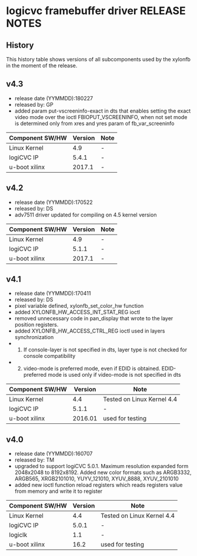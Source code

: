 logicvc framebuffer driver RELEASE NOTES
===========================================


History
--------
This history table shows versions of all subcomponents used by the xylonfb in the moment of the release.


v4.3
----
 - release date (YYMMDD):180227
 - released by: GP
 - added param put-vscreeninfo-exact in dts that enables setting the 
   exact video mode over the ioctl FBIOPUT_VSCREENINFO, when not set
   mode is determined only from xres and yres param of fb_var_screeninfo
   
Component SW/HW   | Version     | Note
------------------|-------------|--------
Linux Kernel      | 4.9         |  -
logiCVC IP        | 5.4.1       |  -
u-boot xilinx     | 2017.1      |  -

v4.2
----
 - release date (YYMMDD):170522
 - released by: DS
 - adv7511 driver updated for compiling on 4.5 kernel version
   
Component SW/HW   | Version     | Note
------------------|-------------|--------
Linux Kernel      | 4.9         |  -
logiCVC IP        | 5.1.1       |  -
u-boot xilinx     | 2017.1      |  -


v4.1
----
 - release date (YYMMDD):170411
 - released by: DS
 - pixel variable defined, xylonfb_set_color_hw function
 - added XYLONFB_HW_ACCESS_INT_STAT_REG ioctl
 - removed unnecessary code in pan_display that wrote to the layer position registers.
 - added XYLONFB_HW_ACCESS_CTRL_REG ioctl used in layers synchronization
 - 1. If console-layer is not specified in dts, layer type is not checked for console compatibility
 - 2. video-mode is preferred mode, even if EDID is obtained. EDID-preferred mode is used only if video-mode is not specified in dts 
   
Component SW/HW   | Version     | Note
------------------|-------------|--------
Linux Kernel      | 4.4  		|  Tested on Linux Kernel 4.4
logiCVC IP        | 5.1.1       |  -
u-boot xilinx     |	2016.01	    |  used for testing



v4.0
----
 - release date (YYMMDD):160707
 - released by: TM
 - upgraded to support logiCVC 5.0.1. Maximum resolution expanded form 2048x2048 to 8192x8192.
   Added new color formats such as ARGB3332, ARGB565, XRGB2101010, YUYV_121010, XYUV_8888, 
   XYUV_2101010
 - added new ioctl function reload registers which reads registers value from memory and 
   write it to register
   
Component SW/HW   | Version     | Note
------------------|-------------|--------
Linux Kernel      | 4.4  		|  Tested on Linux Kernel 4.4
logiCVC IP        | 5.0.1       |  -
logiclk		      |	1.1	        |  -
u-boot xilinx     |	16.2	    |  used for testing